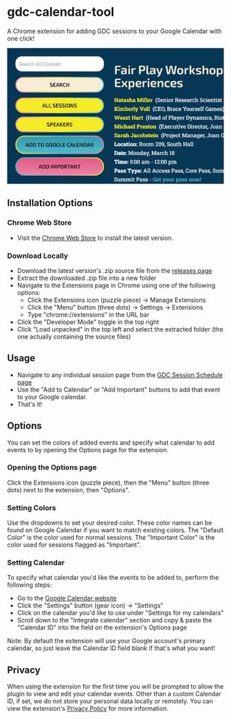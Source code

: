 # gdc-calendar-tool
A Chrome extension for adding GDC sessions to your Google Calendar with one click!

![Screenshot](/screenshot-large.png)

## Installation Options
### Chrome Web Store
- Visit the [Chrome Web Store](https://chrome.google.com/webstore/detail/gdc-calendar-tool/pcegnhfgcahkoihgmecbplanamokaede) to install the latest version.

### Download Locally
- Download the latest version's .zip source file from the [releases page](https://github.com/Grimbar-Interactive/gdc-calendar-tool/releases)
- Extract the downloaded .zip file into a new folder
- Navigate to the Extensions page in Chrome using one of the following options:
  - Click the Extensions icon (puzzle piece) -> Manage Extensions
  - Click the "Menu" button (three dots) -> Settings -> Extensions
  - Type "chrome://extensions" in the URL bar
- Click the "Developer Mode" toggle in the top right
- Click "Load unpacked" in the top left and select the extracted folder (the one actually containing the source files)

## Usage
- Navigate to any individual session page from the [GDC Session Schedule page](https://schedule.gdconf.com)
- Use the "Add to Calendar" or "Add Important" buttons to add that event to your Google calendar.
- That's it!

## Options
You can set the colors of added events and specify what calendar to add events to by opening the Options page for the extension.

### Opening the Options page
Click the Extensions icon (puzzle piece), then the "Menu" button (three dots) next to the extension, then "Options".

### Setting Colors
Use the dropdowns to set your desired color. These color names can be found on Google Calendar if you want to match existing colors.
The "Default Color" is the color used for normal sessions.
The "Important Color" is the color used for sessions flagged as "Important".

### Setting Calendar
To specify what calendar you'd like the events to be added to, perform the following steps:
- Go to the [Google Calendar website](https://calendar.google.com/)
- Click the "Settings" button (gear icon) -> "Settings"
- Click on the calendar you'd like to use under "Settings for my calendars"
- Scroll down to the "Integrate calendar" section and copy & paste the "Calendar ID" into the field on the extension's Options page

Note: By default the extension will use your Google account's primary calendar, so just leave the Calendar ID field blank if that's what you want!

## Privacy
When using the extension for the first time you will be prompted to allow the plugin to view and edit your calendar events.
Other than a custom Calendar ID, if set, we do not store your personal data locally or remotely.
You can view the extension's [Privacy Policy](https://grimbarinteractive.com/#/gdc-calendar-tool/privacy-policy) for more information.